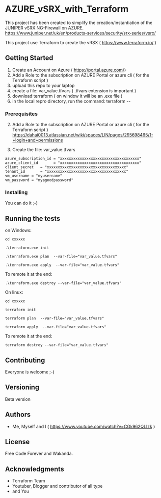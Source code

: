 # AZURE_vSRX_with_Terraform

This project has been created to simplify the creation/instantiation of the JUNIPER vSRX NG-Firewall on AZURE.
https://www.juniper.net/uk/en/products-services/security/srx-series/vsrx/

This project use Terraform to create the vRSX ( https://www.terraform.io/ )

## Getting Started

  1. Create an Account on Azure ( https://portal.azure.com/)
  2. Add a Role to the subscription on AZURE Portal or azure cli  ( for the Terraform script )
  3. upload this repo to your laptop
  4. create a file: var_value.tfvars ( .tfvars extension is important )
  5. download terraform ( on window it will be an .exe file )
  6. in the local repro directory, run the command:  terraform --

### Prerequisites


  2. Add a Role to the subscription on AZURE Portal or azure cli  ( for the Terraform script )
https://dahai0013.atlassian.net/wiki/spaces/LIN/pages/295698465/1-+login+and+permissions


  4. Create the file:  var_value.tfvars

```
azure_subscription_id = "xxxxxxxxxxxxxxxxxxxxxxxxxxxxxxxxxxxx"
azure_client_id       = "xxxxxxxxxxxxxxxxxxxxxxxxxxxxxxxxxxxx"
client_secret   = "xxxxxxxxxxxxxxxxxxxxxxxxxxxxxxxxxxxx"
tenant_id       = "xxxxxxxxxxxxxxxxxxxxxxxxxxxxxxxxxxxx"
vm_username = "myusername"
vm_password = "myagoodpassword"
```

### Installing

You can do it ;-)

## Running the tests

on Windows:

```
cd xxxxxx

.\terraform.exe init

.\terraform.exe plan  --var-file="var_value.tfvars"

.\terraform.exe apply  --var-file="var_value.tfvars"

```

To remote it at the end:
```
.\terraform.exe destroy --var-file="var_value.tfvars"

```

On linux:

```
cd xxxxxx

terraform init

terraform plan  --var-file="var_value.tfvars"

terraform apply  --var-file="var_value.tfvars"

```
To remote it at the end:
```
terraform destroy --var-file="var_value.tfvars"

```


## Contributing

Everyone is welcome ;-)


## Versioning

Beta version

## Authors

* Me, Myself and I ( https://www.youtube.com/watch?v=CGk962QLIzk )


## License

Free Code Forever and Wakanda.

## Acknowledgments

* Terraform Team
* Youtuber, Blogger and contributor of all type
* and You

